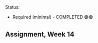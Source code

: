 Status: 
- Required (minimal) - COMPLETED 🟢🟢

Assignment, Week 14
----------------------------------------
